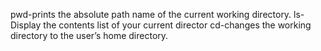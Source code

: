 pwd-prints the absolute path name of the current working directory.
ls-Display the contents list of your current director
cd-changes the working directory to the user’s home directory.
